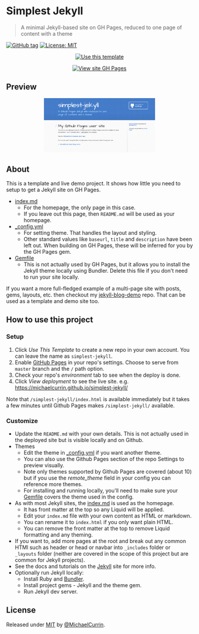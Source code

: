 # Simplest Jekyll
> A minimal Jekyll-based site on GH Pages, reduced to one page of content with a theme

[![GitHub tag](https://img.shields.io/github/tag/MichaelCurrin/simplest-jekyll)](https://github.com/MichaelCurrin/simplest-jekyll/tags/?include_prereleases&sort=semver)
[![License: MIT](https://img.shields.io/badge/License-MIT-blue)](#license)

<div align="center">
    
[![Use this template](https://img.shields.io/badge/Use_template-Generate-2ea44f?style=for-the-badge)](https://github.com/MichaelCurrin/simplest-jekyll/generate)

[![View site GH Pages](https://img.shields.io/badge/View_site-GH_Pages-blue?style=for-the-badge)](https://michaelcurrin.github.io/simplest-jekyll/)

</div>


## Preview

<div align="center">
    <a href="https://michaelcurrin.github.io/simplest-jekyll/">
        <img src="/sample.png" alt="Sample screenshot" title="Sample screenshot" width="300" />
    </a>
</div>


## About

This is a template and live demo project. It shows how little you need to setup to get a Jekyll site on GH Pages.

- [index.md](/index.md)
    - For the homepage, the only page in this case.
    - If you leave out this page, then `README.md` will be used as your homepage.
- [\_config.yml](/_config.yml)
    - For setting theme. That handles the layout and styling.
    - Other standard values like `baseurl`, `title` and `description` have been left out. When building on GH Pages, these will be inferred for you by the GH Pages gem.
- [Gemfile](/Gemfile)
    - This is not actually used by GH Pages, but it allows you to install the Jekyll theme locally using Bundler. Delete this file if you don't need to run your site locally.

If you want a more full-fledged example of a multi-page site with posts, gems, layouts, etc. then checkout my [jekyll-blog-demo](https://github.com/MichaelCurrin/jekyll-blog-demo) repo. That can be used as a template and demo site too.


## How to use this project

### Setup

1. Click _Use This Template_ to create a new repo in your own account. You can leave the name as `simplest-jekyll`.
2. Enable [GitHub Pages](https://pages.github.com/) in your repo's settings. Choose to serve from `master` branch and the `/` path option.
3. Check your repo's _environment_ tab to see when the deploy is done.
4. Click _View deployment_ to see the live site. e.g. https://michaelcurrin.github.io/simplest-jekyll/

Note that `/simplest-jekyll/index.html` is available immediately but it takes a few minutes until Github Pages makes `/simplest-jekyll/` available.

### Customize

- Update the `README.md` with your own details. This is not actually used in the deployed site but is visible locally and on Github.
- Themes
    - Edit the theme in [\_config.yml](/_config.yml) if you want another theme.
    - You can also use the Github Pages section of the repo Settings to preview visually. 
    - Note only themes supported by Github Pages are covered (about 10) but if you use the _remote_theme_ field in your config you can reference more themes.
    - For installing and running locally, you'll need to make sure your [Gemfile](/Gemfile) covers the theme used in the config.
- As with most Jekyll sites, the [index.md](/index.md) is used as the homepage. 
    - It has front matter at the top so any Liquid will be applied. 
    - Edit your `index.md` file with your own content as HTML or markdown. 
    - You can rename it to `index.html` if you only want plain HTML.
    - You can remove the front matter at the top to remove Liquid formatting and any theming.
- If you want to, add more pages at the root and break out any common HTMl such as header or head or navbar into `_includes` folder or `_layouts` folder (neither are covered in the scope of this project but are common for Jekyll projects).
- See the docs and tutorials on the [Jekyll](https:jekyllrb.com/) site for more info.
- Optionally run Jekyll locally:
    - Install Ruby and [Bundler](https://bundler.io).
    - Install project gems - Jekyll and the theme gem.
    - Run Jekyll dev server.


## License

Released under [MIT](/LICENSE) by [@MichaelCurrin](https://github.com/MichaelCurrin).
